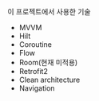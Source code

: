 이 프로젝트에서 사용한 기술
- MVVM
- Hilt
- Coroutine
- Flow
- Room(현재 미적용)
- Retrofit2
- Clean architecture
- Navigation
